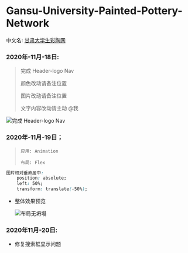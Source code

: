 # Gansu-University-Painted-Pottery-Network

中文名:  <a href="javascript:void(0)">甘肃大学生彩陶网</a>

###  2020年-11月-18日:

> 完成 Header-logo Nav
>
> 颜色改动请备注位置
>
> 图片改动请备注位置
>
> 文字内容改动请主动 @我

![完成 Header-logo Nav](https://img-blog.csdnimg.cn/20201119015723538.gif#pic_center)



###  2020年-11月-19日；

> ```
> 应用: Animation
> 
> 布局: Flex
> 
> ```

```css
图片相对垂直居中:
    position: absolute;
    left: 50%;
    transform: translate(-50%);
```

+ 整体效果预览

  ![布局无坍塌](access/gif/2020-11-19.gif)



###  2020年11月-20日:

+ 修复搜索框显示问题

  